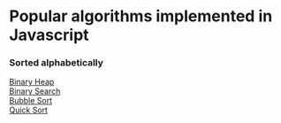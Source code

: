 # Popular algorithms implemented in Javascript

### Sorted alphabetically

[Binary Heap](https://github.com/dabit3/javascript-algorithms/blob/master/src/binary-heap.md)<br />
[Binary Search](https://github.com/dabit3/javascript-algorithms/blob/master/src/binary-search.md)<br />
[Bubble Sort](https://github.com/dabit3/javascript-algorithms/blob/master/src/bubble-sort.md)<br />
[Quick Sort](https://github.com/dabit3/javascript-algorithms/blob/master/src/quick-sort.md)<br />
